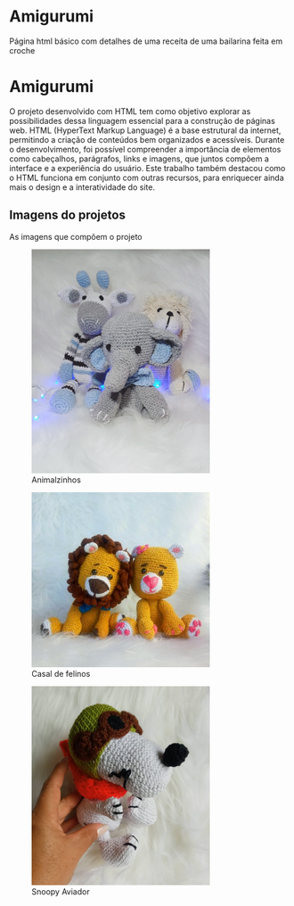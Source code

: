 # Amigurumi
Página html básico com detalhes de uma receita de uma bailarina feita em croche
<!DOCTYPE html>
<html lang="en">
   <head>
   <body>
 <meta charset="utf-8">
 <meta name="viewport" content="width=device-width, initial-scale=1.0">
<title>Projeto Amigurumi</title>
       </head>
    </body>
    <body>
    <h1>Amigurumi</h1>
    <p>O projeto desenvolvido com HTML tem como objetivo explorar as possibilidades dessa linguagem essencial para a construção de páginas web. HTML (HyperText Markup Language) é a base estrutural da internet, permitindo a criação de conteúdos bem organizados e acessíveis. Durante o desenvolvimento, foi possível compreender a importância de elementos como cabeçalhos, parágrafos, links e imagens, que juntos compõem a interface e a experiência do usuário. Este trabalho também destacou como o HTML funciona em conjunto com outras recursos, para enriquecer ainda mais o design e a interatividade do site.</p>
        <h2>Imagens do projetos</h2>
          <p>As imagens que compõem o projeto</p>
  <figure>
<img src="https://raw.githubusercontent.com/sbr-rodrigues/Amigurumi/refs/heads/main/Aminais_resized.jpg" alt="Animalzinhos"></a>
<figcaption>Animalzinhos</figcaption>
   </figure>
 <figure>
   <img src="https://raw.githubusercontent.com/sbr-rodrigues/Amigurumi/refs/heads/main/Casal%20Felino_resized.jpg" alt=" "></a>
    <figcaption>Casal de felinos</figcaption>
      </figure>
       <figure>
         <img src="https://raw.githubusercontent.com/sbr-rodrigues/Amigurumi/refs/heads/main/Snoopy_resized.jpg" alt="Snoopy"></a>
 <figcaption>Snoopy Aviador</figcaption>
    </figure>
    </body>
    </html>
